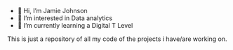 - 👋 Hi, I’m Jamie Johnson
- 👀 I’m interested in Data analytics
- 🌱 I’m currently learning a Digital T Level 

This is just a repository of all my code of the projects i have/are working on.
